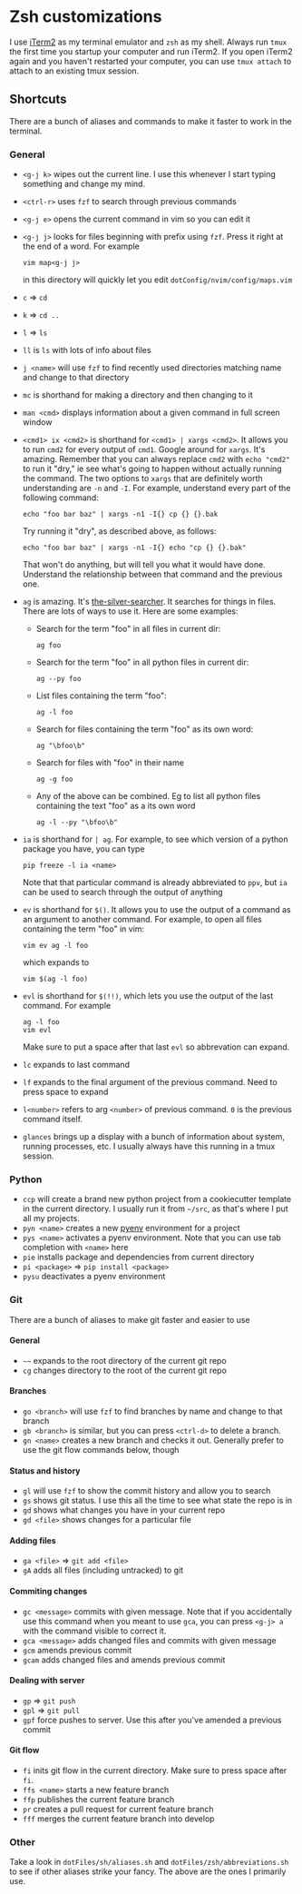 Zsh customizations
===================

I use [iTerm2](https://www.iterm2.com/) as my terminal emulator and `zsh` as my
shell.  Always run `tmux` the first time you startup your computer and run
iTerm2.  If you open iTerm2 again and you haven't restarted your computer, you
can use `tmux attach` to attach to an existing tmux session.

Shortcuts
---------
There are a bunch of aliases and commands to make it faster to work in the
terminal.

### General
- `<g-j k>` wipes out the current line.  I use this whenever I start typing
  something and change my mind.
- `<ctrl-r>` uses `fzf` to search through previous commands
- `<g-j e>` opens the current command in vim so you can edit it
- `<g-j j>` looks for files beginning with prefix using `fzf`.  Press it right
  at the end of a word.  For example

  ```
  vim map<g-j j>
  ```

  in this directory will quickly let you edit `dotConfig/nvim/config/maps.vim`
- `c` => `cd`
- `k` => `cd ..`
- `l` => `ls`
- `ll` is `ls` with lots of info about files
- `j <name>` will use `fzf` to find recently used directories matching name and
  change to that directory
- `mc` is shorthand for making a directory and then changing to it
- `man <cmd>` displays information about a given command in full screen window
- `<cmd1> ix <cmd2>` is shorthand for `<cmd1> | xargs <cmd2>`.  It allows you
  to run `cmd2` for every output of `cmd1`. Google around for `xargs`.  It's
  amazing.  Remember that you can always replace `cmd2` with `echo "cmd2"` to
  run it "dry," ie see what's going to happen without actually running the
  command.  The two options to `xargs` that are definitely worth understanding
  are `-n` and `-I`.  For example, understand every part of the following
  command:

  ```
  echo "foo bar baz" | xargs -n1 -I{} cp {} {}.bak
  ```

  Try running it "dry", as described above, as follows:

  ```
  echo "foo bar baz" | xargs -n1 -I{} echo "cp {} {}.bak"
  ```

  That won't do anything, but will tell you what it would have done.
  Understand the relationship between that command and the previous one.
- `ag` is amazing.  It's
  [the-silver-searcher](https://github.com/ggreer/the_silver_searcher).  It
  searches for things in files.  There are lots of ways to use it.  Here are
  some examples:
  - Search for the term "foo" in all files in current dir:
    ```
    ag foo
    ```
  - Search for the term "foo" in all python files in current dir:
    ```
    ag --py foo
    ```
  - List files containing the term "foo":
    ```
    ag -l foo
    ```
  - Search for files containing the term "foo" as its own word:
    ```
    ag "\bfoo\b"
    ```
  - Search for files with "foo" in their name
    ```
    ag -g foo
    ```
  - Any of the above can be combined.  Eg to list all python files containing
    the text "foo" as a its own word

    ```
    ag -l --py "\bfoo\b"
    ```
- `ia` is shorthand for `| ag`.  For example, to see which version of a python
  package you have, you can type

  ```
  pip freeze -l ia <name>
  ```

  Note that that particular command is already abbreviated to `ppv`, but `ia`
  can be used to search through the output of anything
- `ev` is shorthand for `$()`.  It allows you to use the output of a command
  as an argument to another command.  For example, to open all files containing
  the term "foo" in vim:

  ```
  vim ev ag -l foo
  ```

  which expands to

  ```
  vim $(ag -l foo)
  ```
- `evl` is shorthand for `$(!!)`, which lets you use the output of the last
  command.  For example

  ```
  ag -l foo
  vim evl
  ```

  Make sure to put a space after that last `evl` so abbrevation can expand.
- `lc` expands to last command
- `lf` expands to the final argument of the previous command.  Need to press
  space to expand
- `l<number>` refers to arg `<number>` of previous command.  `0` is the
  previous command itself.
- `glances` brings up a display with a bunch of information about system,
  running processes, etc.  I usually always have this running in a tmux
  session.

### Python
- `ccp` will create a brand new python project from a cookiecutter template in
  the current directory.  I usually run it from `~/src`, as that's where I put
  all my projects.
- `pyn <name>` creates a new [pyenv](https://github.com/yyuu/pyenv-virtualenv)
  environment for a project
- `pys <name>` activates a pyenv environment.  Note that you can use tab
  completion with `<name>` here
- `pie` installs package and dependencies from current directory
- `pi <package>` => `pip install <package>`
- `pysu` deactivates a pyenv environment

### Git
There are a bunch of aliases to make git faster and easier to use

#### General
- `~~` expands to the root directory of the current git repo
- `cg` changes directory to the root of the current git repo

#### Branches
- `go <branch>` will use `fzf` to find branches by name and change to that
  branch
- `gb <branch>` is similar, but you can press `<ctrl-d>` to delete a branch.
- `gn <name>` creates a new branch and checks it out.  Generally prefer to use
  the git flow commands below, though

#### Status and history
- `gl` will use `fzf` to show the commit history and allow you to search
- `gs` shows git status.  I use this all the time to see what state the repo is
  in
- `gd` shows what changes you have in your current repo
- `gd <file>` shows changes for a particular file

#### Adding files
- `ga <file>` => `git add <file>`
- `gA` adds all files (including untracked) to git

#### Commiting changes
- `gc <message>` commits with given message.  Note that if you accidentally use
  this command when you meant to use `gca`, you can press `<g-j> a` with the
  command visible to correct it.
- `gca <message>` adds changed files and commits with given message
- `gcm` amends previous commit
- `gcam` adds changed files and amends previous commit

#### Dealing with server
- `gp` => `git push`
- `gpl` => `git pull`
- `gpf` force pushes to server.  Use this after you've amended a previous
  commit

#### Git flow
- `fi` inits git flow in the current directory.  Make sure to press space after
  `fi`.
- `ffs <name>` starts a new feature branch
- `ffp` publishes the current feature branch
- `pr` creates a pull request for current feature branch
- `fff` merges the current feature branch into develop

### Other
Take a look in `dotFiles/sh/aliases.sh` and `dotFiles/zsh/abbreviations.sh` to
see if other aliases strike your fancy.  The above are the ones I primarily
use.
